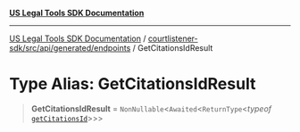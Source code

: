 [**US Legal Tools SDK Documentation**](../../../../../../README.md)

***

[US Legal Tools SDK Documentation](../../../../../../README.md) / [courtlistener-sdk/src/api/generated/endpoints](../README.md) / GetCitationsIdResult

# Type Alias: GetCitationsIdResult

> **GetCitationsIdResult** = `NonNullable`\<`Awaited`\<`ReturnType`\<*typeof* [`getCitationsId`](../functions/getCitationsId.md)\>\>\>
